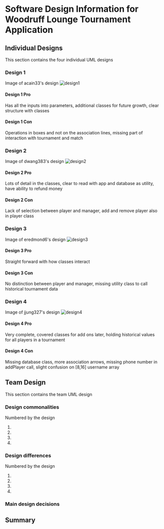 # Software Design Information for Woodruff Lounge Tournament Application

## Individual Designs
This section contains the four individual UML designs

### Design 1
Image of acain33's design
![design1](https://github.gatech.edu/gt-omscs-se-2017spring/6300Spring17Team75/blob/master/GroupProject/Design-Team/design1.png)
#### Design 1 Pro
Has all the inputs into parameters, additional classes for future growth, clear structure with classes

#### Design 1 Con
Operations in boxes and not on the association lines, missing part of interaction with tournament and match

### Design 2
Image of dwang383's design
![design2](https://github.gatech.edu/gt-omscs-se-2017spring/6300Spring17Team75/blob/master/GroupProject/Design-Team/design2.png)
#### Design 2 Pro
Lots of detail in the classes, clear to read with app and database as utility, have ability to refund money

#### Design 2 Con
Lack of selection between player and manager, add and remove player also in player class

### Design 3
Image of eredmond6's design
![design3](https://github.gatech.edu/gt-omscs-se-2017spring/6300Spring17Team75/blob/master/GroupProject/Design-Team/design3.png)
#### Design 3 Pro
Straight forward with how classes interact

#### Design 3 Con
No distinction between player and manager, missing utility class to call historical tournament data

### Design 4
Image of jjung327's design
![design4](https://github.gatech.edu/gt-omscs-se-2017spring/6300Spring17Team75/blob/master/GroupProject/Design-Team/design4.png)
#### Design 4 Pro
Very complete, covered classes for add ons later, holding historical values for all players in a tournament

#### Design 4 Con
Missing database class, more association arrows, missing phone number in addPlayer call, slight confusion on [8,16] username array

## Team Design
This section contains the team UML design



### Design commonalities
Numbered by the design

1. 
2. 
3. 
4. 

### Design differences
Numbered by the design

1. 
2. 
3. 
4. 

### Main design decisions

## Summary
